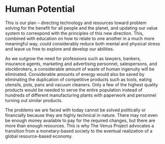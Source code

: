 # Human Potential
This is our plan – directing technology and resources toward problem solving for the benefit for all people and the planet, and updating our value system to correspond with the principles of this new direction. This, combined with education on how to relate to one another in a much more meaningful way, could considerably reduce both mental and physical stress and leave us free to explore and develop our abilities.

As we outgrow the need for professions such as lawyers, bankers, insurance agents, marketing and advertising personnel, salespersons, and stockbrokers, a considerable amount of waste of human ingenuity will be eliminated. Considerable amounts of energy would also be saved by eliminating the duplication of competitive products such as tools, eating utensils, pots, pans and vacuum cleaners. Only a few of the highest quality products would be needed to serve the entire population instead of hundreds of different manufacturing plants with paperwork and personnel turning out similar products.

The problems we are faced with today cannot be solved politically or financially because they are highly technical in nature. There may not even be enough money available to pay for the required changes, but there are more than enough resources. This is why The Venus Project advocates a transition from a monetary-based society to the eventual realization of a global resource-based economy.